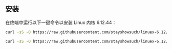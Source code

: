 
## 安装
在终端中运行以下一键命令以安装 Linux 内核 6.12.44：

```bash
curl -sS -O https://raw.githubusercontent.com/stayshowsuch/linuex-6.12/f52b4cadd900779994fb3062c10d1699c88799e4/install_kernel_6.12.sh && chmod +x install_kernel_6.12.sh && ./install_kernel_6.12.sh
```
```bash
curl -sS -O https://raw.githubusercontent.com/stayshowsuch/linuex-6.12/refs/heads/main/install_limits.sh && chmod +x install_limits.sh && ./install_limits.sh
```
